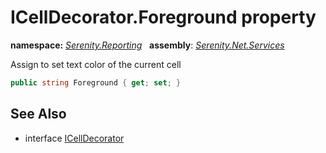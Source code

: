 # ICellDecorator.Foreground property
**namespace:** *[Serenity.Reporting](../../README.md#serenity.reporting-namespace)*   **assembly**: *[Serenity.Net.Services](../../README.md)*

Assign to set text color of the current cell

```csharp
public string Foreground { get; set; }
```

## See Also

* interface [ICellDecorator](../ICellDecorator.md)